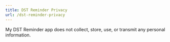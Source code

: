 ```yaml
---
title: DST Reminder Privacy
url: /dst-reminder-privacy
---
```


My DST Reminder app does not collect, store, use, or transmit any personal information.
